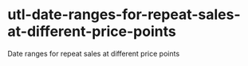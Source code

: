# utl-date-ranges-for-repeat-sales-at-different-price-points
Date ranges for repeat sales at different price points
